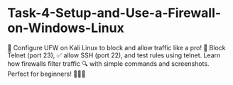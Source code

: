 # Task-4-Setup-and-Use-a-Firewall-on-Windows-Linux
🔐 Configure UFW on Kali Linux to block and allow traffic like a pro! 🚫 Block Telnet (port 23), ✅ allow SSH (port 22), and test rules using telnet. Learn how firewalls filter traffic 🔍 with simple commands and screenshots. Perfect for beginners! 🧑‍💻📸
